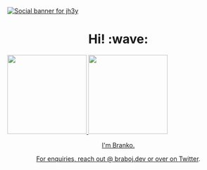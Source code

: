 [![Social banner for jh3y](https://github.com/jh3y/jh3y/raw/master/assets/header-banner--optimized.svg)](https://jhey.dev)

<h1 align='center'> Hi! :wave:</h1>

<div>
  <a href="https://github.com/braboj">
  <img height="180em" src="https://github-readme-stats.vercel.app/api?username=braboj&count_private=true&theme=cobalt&show_icons=true"/>
  <img height="180em" src="https://github-readme-stats.vercel.app/api/top-langs/?username=braboj&layout=compact&langs_count=7&theme=cobalt"/>
</div>
  
<p align='center'> I'm Branko. </p>
<p align='center'>For enquiries, reach out @ braboj.dev or over on <a href="https://twitter.com/braboj">Twitter</a>.</p>

